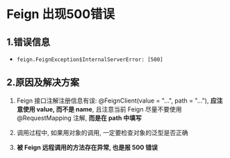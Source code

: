 # Feign 出现500错误

## 1.错误信息

* `feign.FeignException$InternalServerError: [500]`

## 2.原因及解决方案

1. Feign 接口注解注册信息有误: @FeignClient(value = "...", path = "..."), **应注意使用 value, 而不是 name**, 且注意当前 Feign 尽量不要使用 @RequestMapping 注解, **而是在 path 中填写**

2. 调用过程中, 如果用对象的调用, 一定要检查对象的泛型是否正确

3. **被 Feign 远程调用的方法存在异常, 也是报 500 错误**